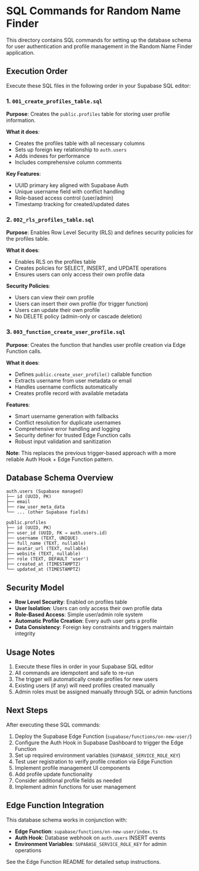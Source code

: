 # SQL Commands for Random Name Finder

This directory contains SQL commands for setting up the database schema for user authentication and profile management in the Random Name Finder application.

## Execution Order

Execute these SQL files in the following order in your Supabase SQL editor:

### 1. `001_create_profiles_table.sql`
**Purpose**: Creates the `public.profiles` table for storing user profile information.

**What it does**:
- Creates the profiles table with all necessary columns
- Sets up foreign key relationship to `auth.users`
- Adds indexes for performance
- Includes comprehensive column comments

**Key Features**:
- UUID primary key aligned with Supabase Auth
- Unique username field with conflict handling
- Role-based access control (user/admin)
- Timestamp tracking for created/updated dates

### 2. `002_rls_profiles_table.sql`
**Purpose**: Enables Row Level Security (RLS) and defines security policies for the profiles table.

**What it does**:
- Enables RLS on the profiles table
- Creates policies for SELECT, INSERT, and UPDATE operations
- Ensures users can only access their own profile data

**Security Policies**:
- Users can view their own profile
- Users can insert their own profile (for trigger function)
- Users can update their own profile
- No DELETE policy (admin-only or cascade deletion)

### 3. `003_function_create_user_profile.sql`
**Purpose**: Creates the function that handles user profile creation via Edge Function calls.

**What it does**:
- Defines `public.create_user_profile()` callable function
- Extracts username from user metadata or email
- Handles username conflicts automatically
- Creates profile record with available metadata

**Features**:
- Smart username generation with fallbacks
- Conflict resolution for duplicate usernames
- Comprehensive error handling and logging
- Security definer for trusted Edge Function calls
- Robust input validation and sanitization

**Note**: This replaces the previous trigger-based approach with a more reliable Auth Hook + Edge Function pattern.

## Database Schema Overview

```
auth.users (Supabase managed)
├── id (UUID, PK)
├── email
├── raw_user_meta_data
└── ... (other Supabase fields)

public.profiles
├── id (UUID, PK)
├── user_id (UUID, FK → auth.users.id)
├── username (TEXT, UNIQUE)
├── full_name (TEXT, nullable)
├── avatar_url (TEXT, nullable)
├── website (TEXT, nullable)
├── role (TEXT, DEFAULT 'user')
├── created_at (TIMESTAMPTZ)
└── updated_at (TIMESTAMPTZ)
```

## Security Model

- **Row Level Security**: Enabled on profiles table
- **User Isolation**: Users can only access their own profile data
- **Role-Based Access**: Simple user/admin role system
- **Automatic Profile Creation**: Every auth user gets a profile
- **Data Consistency**: Foreign key constraints and triggers maintain integrity

## Usage Notes

1. Execute these files in order in your Supabase SQL editor
2. All commands are idempotent and safe to re-run
3. The trigger will automatically create profiles for new users
4. Existing users (if any) will need profiles created manually
5. Admin roles must be assigned manually through SQL or admin functions

## Next Steps

After executing these SQL commands:
1. Deploy the Supabase Edge Function (`supabase/functions/on-new-user/`)
2. Configure the Auth Hook in Supabase Dashboard to trigger the Edge Function
3. Set up required environment variables (`SUPABASE_SERVICE_ROLE_KEY`)
4. Test user registration to verify profile creation via Edge Function
5. Implement profile management UI components
6. Add profile update functionality
7. Consider additional profile fields as needed
8. Implement admin functions for user management

## Edge Function Integration

This database schema works in conjunction with:
- **Edge Function**: `supabase/functions/on-new-user/index.ts`
- **Auth Hook**: Database webhook on `auth.users` INSERT events
- **Environment Variables**: `SUPABASE_SERVICE_ROLE_KEY` for admin operations

See the Edge Function README for detailed setup instructions. 